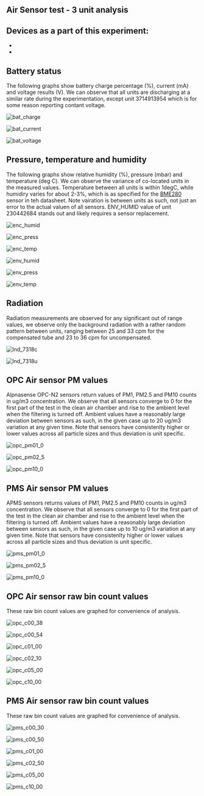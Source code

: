 ## Air Sensor test - 3 unit analysis

Devices as a part of this experiment:
-
-
-

## Battery status
The following graphs show battery charge percentage (%), current (mA) and voltage results (V). We can observe that all units are discharging at a similar rate during the experimentation, except unit 3714913954 which is for some reason reporting contant voltage.

![bat_charge](graphs/bat_charge.png)

![bat_current](graphs/bat_current.png)

![bat_voltage](graphs/bat_voltage.png)


## Pressure, temperature and humidity
The following graphs show relative humidity (%), pressure (mbar) and temperature (deg C). We can observe the variance of co-located units in the measured values. Temperature between all units is within 1degC, while humidiry varies for about 2-3%, which is as specified for the [BME280](https://www.bosch-sensortec.com/bst/products/all_products/bme280) sensor in teh datasheet. Note vairation is between units as such, not just an error to the actual valuen of all sensors. ENV_HUMID value of unit 230442684 stands out and likely requires a sensor replacement.

![enc_humid](graphs/enc_humid.png)

![enc_press](graphs/enc_press.png)

![enc_temp](graphs/enc_temp.png)

![env_humid](graphs/env_humid.png)

![env_press](graphs/env_press.png)

![env_temp](graphs/env_temp.png)

## Radiation
Radiation measurements are observed for any significant out of range values, we observe only the background radiation with a rather random pattern between units, ranging between 25 and 33 cpm for the compensated tube and 23 to 36 cpm for uncompensated.

![lnd_7318c](graphs/lnd_7318c.png)

![lnd_7318u](graphs/lnd_7318u.png)

## OPC Air sensor PM values
Alpnasense OPC-N2 sensors return values of PM1, PM2.5 and PM10 counts in ug/m3 concentration. We observe that all sensors converge to 0 for the first part of the test in the clean air chamber and rise to the ambient level when the filtering is turned off. Ambient values have a reasonably large deviation between sensors as such, in the given case up to 20 ug/m3 variation at any given time. Note that sensors have consistenlty higher or lower values across all particle sizes and thus deviation is unit specific.

![opc_pm01_0](graphs/opc_pm01_0.png)

![opc_pm02_5](graphs/opc_pm02_5.png)

![opc_pm10_0](graphs/opc_pm10_0.png)

## PMS Air sensor PM values
APMS sensors returns values of PM1, PM2.5 and PM10 counts in ug/m3 concentration. We observe that all sensors converge to 0 for the first part of the test in the clean air chamber and rise to the ambient level when the filtering is turned off. Ambient values have a reasonably large deviation between sensors as such, in the given case up to 10 ug/m3 variation at any given time. Note that sensors have consistenlty higher or lower values across all particle sizes and thus deviation is unit specific.

![pms_pm01_0](graphs/pms_pm01_0.png)

![pms_pm02_5](graphs/pms_pm02_5.png)

![pms_pm10_0](graphs/pms_pm10_0.png)

## OPC Air sensor raw bin count values
These raw bin count values are graphed for convenience of analysis.

![opc_c00_38](graphs/opc_c00_38.png)

![opc_c00_54](graphs/opc_c00_54.png)

![opc_c01_00](graphs/opc_c01_00.png)

![opc_c02_10](graphs/opc_c02_10.png)

![opc_c05_00](graphs/opc_c05_00.png)

![opc_c10_00](graphs/opc_c10_00.png)

## PMS Air sensor raw bin count values
These raw bin count values are graphed for convenience of analysis.

![pms_c00_30](graphs/pms_c00_30.png)

![pms_c00_50](graphs/pms_c00_50.png)

![pms_c01_00](graphs/pms_c01_00.png)

![pms_c02_50](graphs/pms_c02_50.png)

![pms_c05_00](graphs/pms_c05_00.png)

![pms_c10_00](graphs/pms_c10_00.png)
